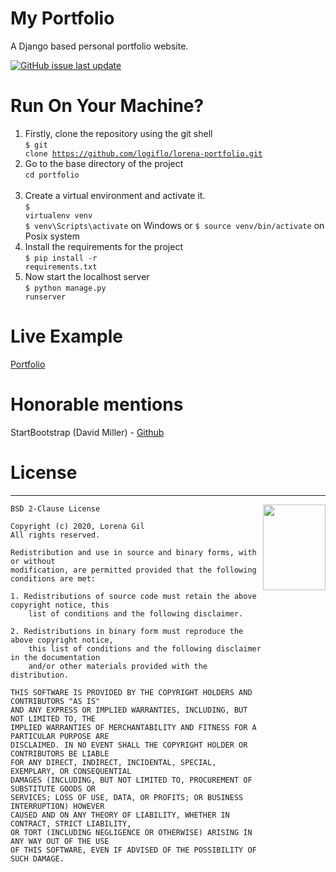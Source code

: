 My Portfolio
=======

A Django based personal portfolio website.

[![GitHub issue last update](https://img.shields.io/badge/updated-august%202020-red.svg?longCache=true&style=for-the-badge)](https://github.com/logiflo/lorena-portfolio)


# Run On Your Machine?

1. Firstly, clone the repository using the git shell <br>
<code>$ git clone https://github.com/logiflo/lorena-portfolio.git</code> <br>
2. Go to the base directory of the project <br>
<code>cd portfolio </code> <br>
3. Create a virtual environment and activate it. <br>
<code>$ virtualenv venv</code> <br>
<code>$ venv\Scripts\activate</code> on Windows or <code>$ source venv/bin/activate</code> on Posix system <br>
4. Install the requirements for the project <br>
<code>$ pip install -r requirements.txt</code>  <br>
5. Now start the localhost server<br>
<code>$ python manage.py runserver</code> <br>

# Live Example
[Portfolio](https://lorenagil-portfolio.herokuapp.com)

# Honorable mentions
StartBootstrap (David Miller) - [Github](https://github.com/StartBootstrap/startbootstrap-resume)


# License
-----------------------------------------------------------------------

<a href="http://opensource.org/licenses/BSD-2-Clause" target="_blank">
<img align="right" width="100" height="137"
 src="https://opensource.org/files/OSI_Approved_License.png">
</a>

	BSD 2-Clause License

	Copyright (c) 2020, Lorena Gil
	All rights reserved.

	Redistribution and use in source and binary forms, with or without
	modification, are permitted provided that the following conditions are met:

	1. Redistributions of source code must retain the above copyright notice, this
		list of conditions and the following disclaimer.

	2. Redistributions in binary form must reproduce the above copyright notice,
		this list of conditions and the following disclaimer in the documentation
		and/or other materials provided with the distribution.

	THIS SOFTWARE IS PROVIDED BY THE COPYRIGHT HOLDERS AND CONTRIBUTORS "AS IS"
	AND ANY EXPRESS OR IMPLIED WARRANTIES, INCLUDING, BUT NOT LIMITED TO, THE
	IMPLIED WARRANTIES OF MERCHANTABILITY AND FITNESS FOR A PARTICULAR PURPOSE ARE
	DISCLAIMED. IN NO EVENT SHALL THE COPYRIGHT HOLDER OR CONTRIBUTORS BE LIABLE
	FOR ANY DIRECT, INDIRECT, INCIDENTAL, SPECIAL, EXEMPLARY, OR CONSEQUENTIAL
	DAMAGES (INCLUDING, BUT NOT LIMITED TO, PROCUREMENT OF SUBSTITUTE GOODS OR
	SERVICES; LOSS OF USE, DATA, OR PROFITS; OR BUSINESS INTERRUPTION) HOWEVER
	CAUSED AND ON ANY THEORY OF LIABILITY, WHETHER IN CONTRACT, STRICT LIABILITY,
	OR TORT (INCLUDING NEGLIGENCE OR OTHERWISE) ARISING IN ANY WAY OUT OF THE USE
	OF THIS SOFTWARE, EVEN IF ADVISED OF THE POSSIBILITY OF SUCH DAMAGE.

[issues]: https://github.com/logiflo/fridge-django/issues